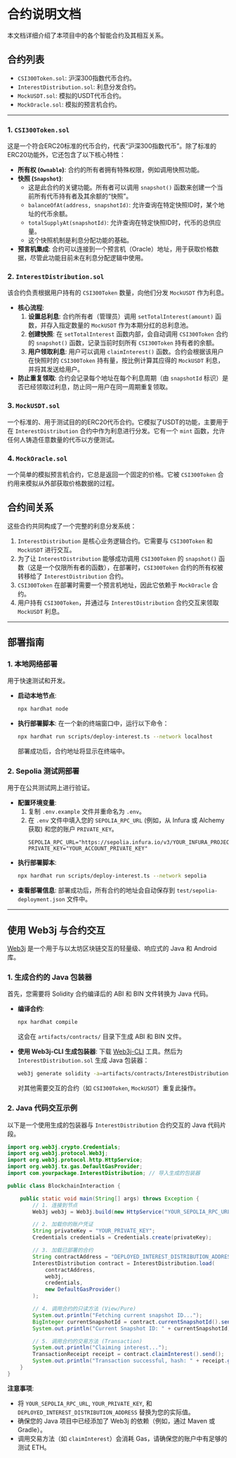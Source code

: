 # 合约说明文档

本文档详细介绍了本项目中的各个智能合约及其相互关系。

## 合约列表

- `CSI300Token.sol`: 沪深300指数代币合约。
- `InterestDistribution.sol`: 利息分发合约。
- `MockUSDT.sol`: 模拟的USDT代币合约。
- `MockOracle.sol`: 模拟的预言机合约。

---

### 1. `CSI300Token.sol`

这是一个符合ERC20标准的代币合约，代表“沪深300指数代币”。除了标准的ERC20功能外，它还包含了以下核心特性：

- **所有权 (`Ownable`)**: 合约的所有者拥有特殊权限，例如调用快照功能。
- **快照 (`Snapshot`)**:
    - 这是此合约的关键功能。所有者可以调用 `snapshot()` 函数来创建一个当前所有代币持有者及其余额的“快照”。
    - `balanceOfAt(address, snapshotId)`: 允许查询在特定快照ID时，某个地址的代币余额。
    - `totalSupplyAt(snapshotId)`: 允许查询在特定快照ID时，代币的总供应量。
    - 这个快照机制是利息分配功能的基础。
- **预言机集成**: 合约可以连接到一个预言机（Oracle）地址，用于获取价格数据，尽管此功能目前未在利息分配逻辑中使用。

### 2. `InterestDistribution.sol`

该合约负责根据用户持有的 `CSI300Token` 数量，向他们分发 `MockUSDT` 作为利息。

- **核心流程**:
    1.  **设置总利息**: 合约所有者（管理员）调用 `setTotalInterest(amount)` 函数，并存入指定数量的 `MockUSDT` 作为本期分红的总利息池。
    2.  **创建快照**: 在 `setTotalInterest` 函数内部，会自动调用 `CSI300Token` 合约的 `snapshot()` 函数，记录当前时刻所有 `CSI300Token` 持有者的余额。
    3.  **用户领取利息**: 用户可以调用 `claimInterest()` 函数。合约会根据该用户在快照时的 `CSI300Token` 持有量，按比例计算其应得的 `MockUSDT` 利息，并将其发送给用户。
- **防止重复领取**: 合约会记录每个地址在每个利息周期（由 `snapshotId` 标识）是否已经领取过利息，防止同一用户在同一周期重复领取。

### 3. `MockUSDT.sol`

一个标准的、用于测试目的的ERC20代币合约。它模拟了USDT的功能，主要用于在 `InterestDistribution` 合约中作为利息进行分发。它有一个 `mint` 函数，允许任何人铸造任意数量的代币以方便测试。

### 4. `MockOracle.sol`

一个简单的模拟预言机合约，它总是返回一个固定的价格。它被 `CSI300Token` 合约用来模拟从外部获取价格数据的过程。

## 合约间关系

这些合约共同构成了一个完整的利息分发系统：

1.  `InterestDistribution` 是核心业务逻辑合约。它需要与 `CSI300Token` 和 `MockUSDT` 进行交互。
2.  为了让 `InterestDistribution` 能够成功调用 `CSI300Token` 的 `snapshot()` 函数（这是一个仅限所有者的函数），在部署时，`CSI300Token` 合约的所有权被转移给了 `InterestDistribution` 合约。
3.  `CSI300Token` 在部署时需要一个预言机地址，因此它依赖于 `MockOracle` 合约。
4.  用户持有 `CSI300Token`，并通过与 `InterestDistribution` 合约交互来领取 `MockUSDT` 利息。

---

## 部署指南

### 1. 本地网络部署

用于快速测试和开发。

- **启动本地节点**:
  ```bash
  npx hardhat node
  ```
- **执行部署脚本**:
  在一个新的终端窗口中，运行以下命令：
  ```bash
  npx hardhat run scripts/deploy-interest.ts --network localhost
  ```
  部署成功后，合约地址将显示在终端中。

### 2. Sepolia 测试网部署

用于在公共测试网上进行验证。

- **配置环境变量**:
  1.  复制 `.env.example` 文件并重命名为 `.env`。
  2.  在 `.env` 文件中填入您的 `SEPOLIA_RPC_URL` (例如，从 Infura 或 Alchemy 获取) 和您的账户 `PRIVATE_KEY`。
      ```
      SEPOLIA_RPC_URL="https://sepolia.infura.io/v3/YOUR_INFURA_PROJECT_ID"
      PRIVATE_KEY="YOUR_ACCOUNT_PRIVATE_KEY"
      ```
- **执行部署脚本**:
  ```bash
  npx hardhat run scripts/deploy-interest.ts --network sepolia
  ```
- **查看部署信息**:
  部署成功后，所有合约的地址会自动保存到 `test/sepolia-deployment.json` 文件中。

---

## 使用 Web3j 与合约交互

[Web3j](https://github.com/web3j/web3j) 是一个用于与以太坊区块链交互的轻量级、响应式的 Java 和 Android 库。

### 1. 生成合约的 Java 包装器

首先，您需要将 Solidity 合约编译后的 ABI 和 BIN 文件转换为 Java 代码。

- **编译合约**:
  ```bash
  npx hardhat compile
  ```
  这会在 `artifacts/contracts/` 目录下生成 ABI 和 BIN 文件。

- **使用 Web3j-CLI 生成包装器**:
  下载 [Web3j-CLI](https://docs.web3j.io/latest/command_line_tools/) 工具。然后为 `InterestDistribution.sol` 生成 Java 包装器：
  ```bash
  web3j generate solidity -a=artifacts/contracts/InterestDistribution.sol/InterestDistribution.json -o=src/main/java -p=com.yourpackage
  ```
  对其他需要交互的合约（如 `CSI300Token`, `MockUSDT`）重复此操作。

### 2. Java 代码交互示例

以下是一个使用生成的包装器与 `InterestDistribution` 合约交互的 Java 代码片段。

```java
import org.web3j.crypto.Credentials;
import org.web3j.protocol.Web3j;
import org.web3j.protocol.http.HttpService;
import org.web3j.tx.gas.DefaultGasProvider;
import com.yourpackage.InterestDistribution; // 导入生成的包装器

public class BlockchainInteraction {

    public static void main(String[] args) throws Exception {
        // 1. 连接到节点
        Web3j web3j = Web3j.build(new HttpService("YOUR_SEPOLIA_RPC_URL"));

        // 2. 加载你的账户凭证
        String privateKey = "YOUR_PRIVATE_KEY";
        Credentials credentials = Credentials.create(privateKey);

        // 3. 加载已部署的合约
        String contractAddress = "DEPLOYED_INTEREST_DISTRIBUTION_ADDRESS"; // 从 sepolia-deployment.json 获取
        InterestDistribution contract = InterestDistribution.load(
            contractAddress,
            web3j,
            credentials,
            new DefaultGasProvider()
        );

        // 4. 调用合约的只读方法 (View/Pure)
        System.out.println("Fetching current snapshot ID...");
        BigInteger currentSnapshotId = contract.currentSnapshotId().send();
        System.out.println("Current Snapshot ID: " + currentSnapshotId);

        // 5. 调用合约的交易方法 (Transaction)
        System.out.println("Claiming interest...");
        TransactionReceipt receipt = contract.claimInterest().send();
        System.out.println("Transaction successful, hash: " + receipt.getTransactionHash());
    }
}
```

**注意事项**:
- 将 `YOUR_SEPOLIA_RPC_URL`, `YOUR_PRIVATE_KEY`, 和 `DEPLOYED_INTEREST_DISTRIBUTION_ADDRESS` 替换为您的实际值。
- 确保您的 Java 项目中已经添加了 Web3j 的依赖（例如，通过 Maven 或 Gradle）。
- 调用交易方法（如 `claimInterest`）会消耗 Gas，请确保您的账户中有足够的测试 ETH。
